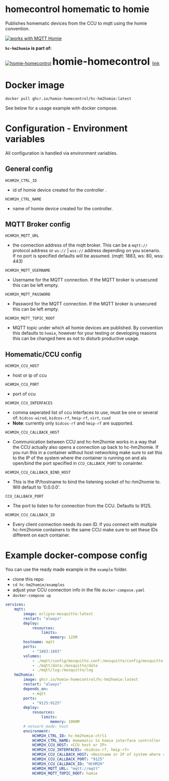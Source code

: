 # homecontrol homematic to homie
Publishes homematic devices from the CCU to mqtt using the homie convention.

[![works with MQTT Homie](https://homieiot.github.io/img/works-with-homie.png)](https://homieiot.github.io/)


__`hc-hm2homie` is part of:__

[![homie-homecontrol](https://avatars.githubusercontent.com/u/96332925?s=28&v=4)](https://github.com/homie-homecontrol) <span style="font-size:32px; font-weight: 700;">homie-homecontrol</span>  &nbsp;[link](https://github.com/homie-homecontrol)

# Docker image
```
docker pull ghcr.io/homie-homecontrol/hc-hm2homie:latest
```
See below for a usage example with docker compose.

# Configuration - Environment variables

All configuration is handled via environment variables.
## General config
`HCHM2H_CTRL_ID`

* id of homie device created for the controller .

`HCHM2H_CTRL_NAME`

* name of homie device created for the controller.

## MQTT Broker config

`HCHM2H_MQTT_URL`

* the connection address of the mqtt broker. This can be a `mqtt://` protocol address or `ws://` | `wss://` address depending on you scenario. If no port is specified defaults will be assumed. (mqtt: 1883, ws: 80, wss: 443)

`HCHM2H_MQTT_USERNAME`

* Username for the MQTT connection. If the MQTT broker is unsecured this can be left empty.

`HCHM2H_MQTT_PASSWORD`

* Password for the MQTT connection. If the MQTT broker is unsecured this can be left empty.

`HCHM2H_MQTT_TOPIC_ROOT`

* MQTT topic under which all homie devices are published. By convention this defaults to `homie`, however for your testing or developing reasons this can be changed here as not to disturb productive usage.


## Homematic/CCU config

`HCHM2H_CCU_HOST`

* host or ip of ccu

`HCHM2H_CCU_PORT`

* port of ccu

`HCHM2H_CCU_INTERFACES`

* comma seperated list of ccu interfaces to use, must be one or several of: `bidcos-wired`, `bidcos-rf`, `hmip-rf`, `virt`, `cuxd`
* **Note**: currently only `bidcos-rf` and `hmip-rf` are supported. 

`HCHM2H_CCU_CALLBACK_HOST`

* Communication between CCU and hc-hm2homie works in a way that the CCU actually also opens a connection up back to hc-hm2homie. If you run this in a container without host networking make sure to set this to the IP of the system where the container is running on and als open/bind the port specified in `CCU_CALLBACK_PORT` to conainter.

`HCHM2H_CCU_CALLBACK_BIND_HOST`

* This is the IP/hostname to bind the listening socket of hc-hm2homie to. Will default to '0.0.0.0'. 

`CCU_CALLBACK_PORT`

* The port to listen to for connection from the CCU. Defaults to 9125.

`HCHM2H_CCU_CALLBACK_ID`

* Every client connection needs its own ID. If you connect with multiple hc-hm2homie containers to the same CCU make sure to set these IDs different on each container.


# Example docker-compose config

You can use the ready made example in the `example` folder.
* clone this repo
* `cd hc-hm2homie/examples`
* adjust your CCU connection info in the file `docker-compose.yaml`
* `docker-compose up`

```yaml
services:
    mqtt:
        image: eclipse-mosquitto:latest
        restart: "always"
        deploy:
            resources:
                limits:
                    memory: 125M
        hostname: mqtt
        ports: 
            - "1883:1883"
        volumes:
            - ./mqtt/config/mosquitto.conf:/mosquitto/config/mosquitto.conf
            - ./mqtt/data:/mosquitto/data
            - ./mqtt/log:/mosquitto/log
    hm2homie:
        image: ghcr.io/homie-homecontrol/hc-hm2homie:latest
        restart: "always"
        depends_on:
            - mqtt
        ports: 
            - "9125:9125"
        deploy:
            resources:
                limits:
                    memory: 1000M
        # network_mode: host
        environment: 
            HCHM2H_CTRL_ID: hc-hm2homie-ctrl1
            HCHM2H_CTRL_NAME: Homematic to homie interface controller
            HCHM2H_CCU_HOST: <CCU host or IP>
            HCHM2H_CCU_INTERFACES: <bidcos-rf, hmip-rf>
            HCHM2H_CCU_CALLBACK_HOST: <Hostname or IP of system where container is runnning>
            HCHM2H_CCU_CALLBACK_PORT: "9125"
            HCHM2H_CCU_CALLBACK_ID: "HCHM2H"
            HCHM2H_MQTT_URL: "mqtt://mqtt"
            HCHM2H_MQTT_TOPIC_ROOT: homie


```